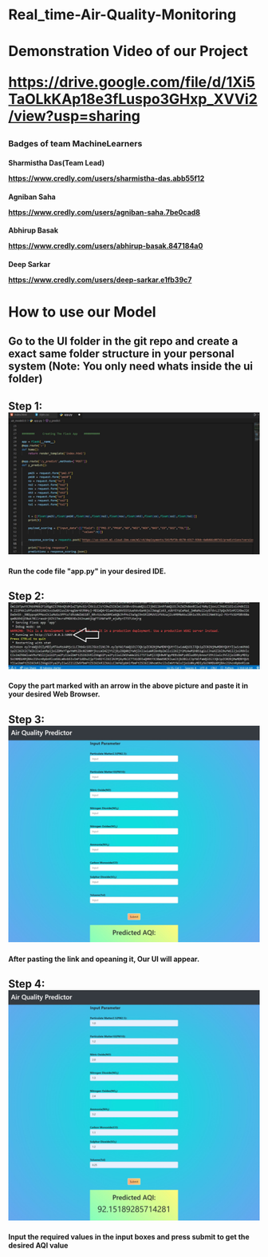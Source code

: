 # Real_time-Air-Quality-Monitoring

<h1> Demonstration Video of our Project
  
  https://drive.google.com/file/d/1Xi5TaOLkKAp18e3fLuspo3GHxp_XVVi2/view?usp=sharing

 <h3>Badges of team MachineLearners
  
 <h4>Sharmistha Das(Team Lead)
      
  https://www.credly.com/users/sharmistha-das.abb55f12
      
  <h4>Agniban Saha
      
   https://www.credly.com/users/agniban-saha.7be0cad8
      
  <h4>Abhirup Basak
      
   https://www.credly.com/users/abhirup-basak.847184a0
      
  <h4>Deep Sarkar
     
   https://www.credly.com/users/deep-sarkar.e1fb39c7
  
  
  <h1> How to use our Model

<h2> Go to the UI folder in the git repo and create a exact same folder structure in your personal system (Note: You only need whats inside the ui folder)
  
<h2>Step 1:
  
<img src = "Procedure/step1 ss.jpg">
  
 <h4> Run the code file "app.py" in your desired IDE.

   
<h2> Step 2:
  
  <img src = "Procedure/step2 ss.jpg">
  
  <h4> Copy the part marked with an arrow in the above picture and paste it in your desired Web Browser.
    
<h2> Step 3:
  
  <img src = "Procedure/step3 ss.jpeg">
  
  <h4> After pasting the link and opeaning it, Our UI will appear.
    
<h2> Step 4:
  
  <img src = "Procedure/step4 ss.jpeg">
  
  <h4> Input the required values in the input boxes and press submit to get the desired AQI value
